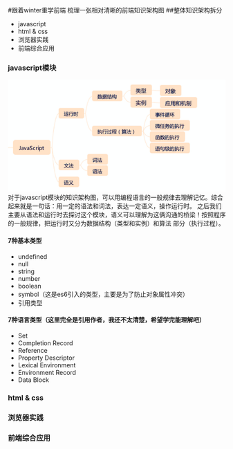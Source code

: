 #跟着winter重学前端
梳理一张相对清晰的前端知识架构图
##整体知识架构拆分
*   javascript
*   html & css
*   浏览器实践
*   前端综合应用
### javascript模块
![javascript知识架构图](/images/front-end/1.png)  
对于javascript模块的知识架构图，可以用编程语言的一般规律去理解记忆。综合起来就是一句话：用一定的语法和词法，表达一定语义，操作运行时。
之后我们主要从语法和运行时去探讨这个模块，语义可以理解为这俩沟通的桥梁！按照程序的一般规律，把运行时又分为数据结构（类型和实例）和算法
部分（执行过程）。
#### 7种基本类型
* undefined
* null
* string
* number
* boolean
* symbol（这是es6引入的类型，主要是为了防止对象属性冲突）
* 引用类型
#### 7种语言类型（这里完全是引用作者，我还不太清楚，希望学完能理解吧）
 * Set
 * Completion Record
 * Reference
 * Property Descriptor
 * Lexical Environment
 * Environment Record
 * Data Block
### html & css
### 浏览器实践
### 前端综合应用
